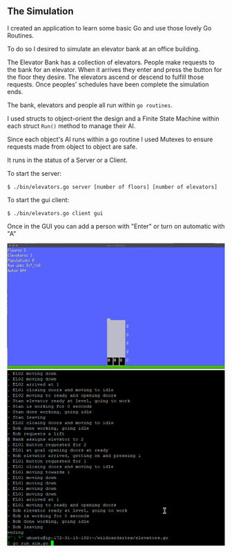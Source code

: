 

## The Simulation

I created an application to learn some basic Go and use those lovely Go Routines.

To do so I desired to simulate an elevator bank at an office building.

The Elevator Bank has a collection of elevators. People make requests to the bank for an elevator. When it arrives they enter and press the button for the floor they desire. The elevators ascend or descend to fulfill those requests. Once peoples' schedules have been complete the simulation ends.

The bank, elevators and people all run within `go routines`.

I used structs to object-orient the design and a Finite State Machine within each struct `Run()` method to manage their AI.

Since each object's AI runs within a go routine I used Mutexes to ensure requests made from object to object are safe.

It runs in the status of a Server or a Client.

To start the server:
```
$ ./bin/elevators.go server [number of floors] [number of elevators]
```

To start the gui client:
```
$ ./bin/elevators.go client gui
```

Once in the GUI you can add a person with "Enter" or turn on automatic with "A"

<img src="https://raw.githubusercontent.com/jordansavant/elevators.go/master/gui.gif" />

<img src="https://raw.githubusercontent.com/jordansavant/elevators.go/master/elevators.gif" />
